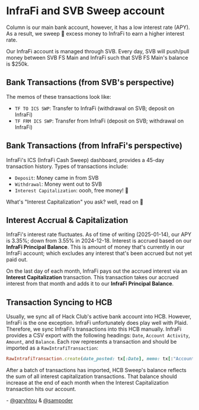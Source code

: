 # InfraFi and SVB Sweep account

Column is our main bank account, however, it has a low interest rate (APY). As a
result, we sweep 🧹 excess money to InfraFi to earn a higher interest rate.

Our InfraFi account is managed through SVB. Every day, SVB will push/pull money
between SVB FS Main and InfraFi such that SVB FS Main's balance is $250k.

## Bank Transactions (from SVB's perspective)

The memos of these transactions look like:

- `TF TO ICS SWP`: Transfer to InfraFi (withdrawal on SVB; deposit on InfraFi)
- `TF FRM ICS SWP`: Transfer from InfraFi (deposit on SVB; withdrawal on
  InfraFi)

## Bank Transactions (from InfraFi's perspective)

InfraFi's ICS (InfraFi Cash Sweep) dashboard, provides a 45-day transaction
history. Types of transactions include:

- `Deposit`: Money came in from SVB
- `Withdrawal`: Money went out to SVB
- `Interest Capitalization`: oooh, free money! 🤑

What's "Interest Capitalization" you ask? well, read on 📖

## Interest Accrual & Capitalization

InfraFi's interest rate fluctuates. As of time of writing (2025-01-14), our APY
is 3.35%; down from 3.55% in 2024-12-18. Interest is accrued based on our
**InfraFi Principal Balance**. This is amount of money that's currently in our
InfraFi account; which excludes any interest that's been accrued but not yet
paid out.

On the last day of each month, InfraFi pays out the accrued interest via an
**Interest Capitalization** transaction. This transaction takes our accrued
interest from that month and adds it to our **InfraFi Principal Balance**.

## Transaction Syncing to HCB

Usually, we sync all of Hack Club's active bank account into HCB. However,
InfraFi is the one exception. InfraFi unfortunately does play well with Plaid.
Therefore, we sync InfraFi's transactions into this HCB manually. InfraFi
provides a CSV export with the following headings: `Date`, `Account Activity`,
`Amount`,	and `Balance`. Each row represents a transaction and should be imported
as a `RawIntrafiTransaction`:

```ruby
RawIntrafiTransaction.create(date_posted: tx[:Date], memo: tx[:"Account Activity"], amount_cents: tx[:Amount] * 100)
```

After a batch of transactions has imported, HCB Sweep's balance reflects the sum 
of all interest capitalization transactions. That balance should increase at the
end of each month when the Interest Capitalization transaction hits our account.

\- [@garyhtou](https://garytou.com) & [@sampoder](https://sampoder.com)
